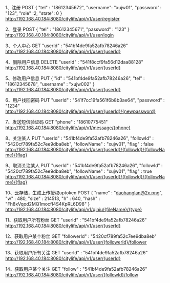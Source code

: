 1、注册 POST
{
"tel" : "18612345672",
"username": "xujw01",
"password": "123",
"role" :2,
"state": 0
}
http://192.168.40.184:8080/citylife/api/v1/user/register

2、登录 POST
{
 "tel" : "18612345671",
 "password" : "123"
}
http://192.168.40.184:8080/citylife/api/v1/user/login

3、个人中心 GET
 "userId" : "541bf4de9fa52afb78246a26"
http://192.168.40.184:8080/citylife/api/v1/user/{userId}

4、删除用户信息 DELETE
 "userId" : "541f8ccf9fa56d12daa88128"
http://192.168.40.184:8080/citylife/api/v1/user/{userId}

5、修改用户信息 PUT
{
  "id" : "541bf4de9fa52afb78246a26",
  "tel" : "18612345678",
  "username" : "xujw002"
}
http://192.168.40.184:8080/citylife/api/v1/user/{userId}

6、用户找回密码 PUT
 "userId" : "541f7cc19fa561f6b8b3ae64",
 "password" : "1234"
http://192.168.40.184:8080/citylife/api/v1/user/{userId}/{newpassword}

7、发送短信验证码 GET
 "phone" : "18610775451"
http://192.168.40.184:8080/citylife/api/v1/message/{phone}

8、关注某人 PUT
  "userId" : "541bf4de9fa52afb78246a26",
  "followId" : "5420cf789fa52c7ee9dba8eb",
  "followName" : "xujw01",
  "flag" : false
http://192.168.40.184:8080/citylife/api/v1/user/{userId}/{followId}/{followName}/{flag}

9、取消关注某人 PUT
  "userId" : "541bf4de9fa52afb78246a26",
  "followId" : "5420cf789fa52c7ee9dba8eb",
  "followName" : "xujw01",
  "flag" : true
http://192.168.40.184:8080/citylife/api/v1/user/{userId}/{followId}/{followName}/{flag}

10、云存储，生成上传授权uptoken POST
{
"name" : "daohanglan@2x.png",
"w" : 480,
"size" : 214513,
"h" : 640,
"hash" : "Fh8xVqod2MQ1mocfI4S4KpRL6D98"
}
http://192.168.40.184:8080/citylife/api/v1/qiniu/{fileName}/{type}

11、获取用户所有粉丝 GET
 "userId" : "541bf4de9fa52afb78246a26"
http://192.168.40.184:8080/citylife/api/v1/user/{userId}

12、获取用户某个粉丝 GET
 "followerId" : "5420cf789fa52c7ee9dba8eb"
http://192.168.40.184:8080/citylife/api/v1/user/{followerId}/follower

13、获取用户所有关注 GET
 "userId" : "541bf4de9fa52afb78246a26"
http://192.168.40.184:8080/citylife/api/v1/user/{userId}

14、获取用户某个关注 GET
 "follow" : "541bf4de9fa52afb78246a26"
http://192.168.40.184:8080/citylife/api/v1/user/{followId}/follow
